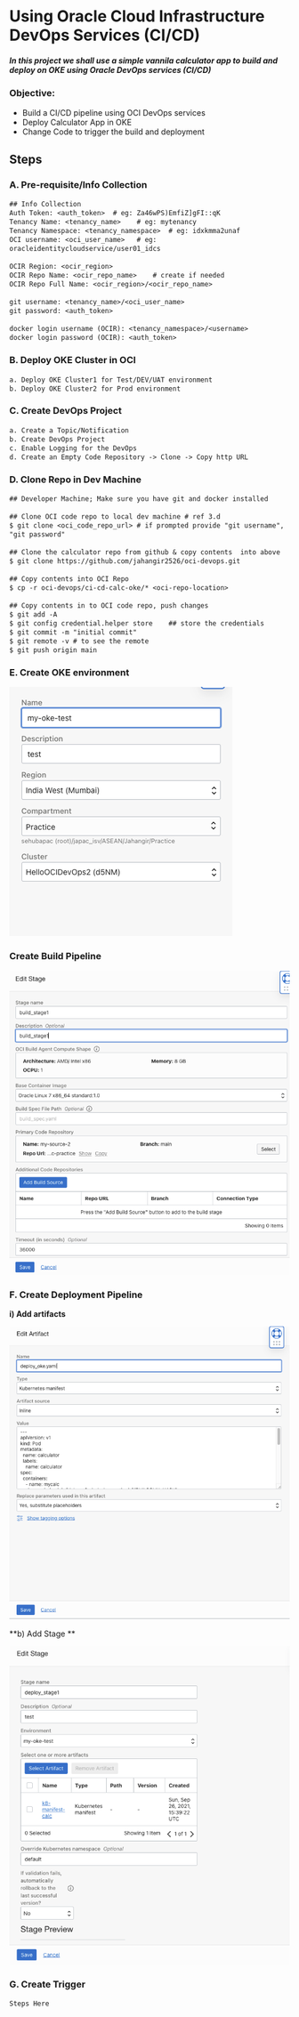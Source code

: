 # Using Oracle Cloud Infrastructure DevOps Services (CI/CD)



##### In this project we shall use a simple vannila calculator app to build and deploy on OKE using Oracle DevOps services (CI/CD)



### **Objective:**

- Build a CI/CD pipeline using OCI DevOps services
- Deploy Calculator App in OKE
- Change Code to trigger the build and deployment



## Steps

### A. Pre-requisite/Info Collection

```
## Info Collection
Auth Token: <auth_token>  # eg: Za46wPS)EmfiZ]gFI::qK
Tenancy Name: <tenancy_name>	# eg: mytenancy
Tenancy Namespace: <tenancy_namespace>	# eg: idxkmma2unaf
OCI username: <oci_user_name>	# eg: oracleidentitycloudservice/user01_idcs

OCIR Region: <ocir_region>
OCIR Repo Name: <ocir_repo_name>	# create if needed
OCIR Repo Full Name: <ocir_region>/<ocir_repo_name>

git username: <tenancy_name>/<oci_user_name>
git password: <auth_token>

docker login username (OCIR): <tenancy_namespace>/<username> 
docker login password (OCIR): <auth_token>

```

### B. Deploy OKE Cluster in OCI

```
a. Deploy OKE Cluster1 for Test/DEV/UAT environment
b. Deploy OKE Cluster2 for Prod environment
```

### C. Create DevOps Project

```
a. Create a Topic/Notification
b. Create DevOps Project
c. Enable Logging for the DevOps 
d. Create an Empty Code Repository -> Clone -> Copy http URL
```

### D. Clone Repo in Dev Machine

```
## Developer Machine; Make sure you have git and docker installed

## Clone OCI code repo to local dev machine # ref 3.d
$ git clone <oci_code_repo_url>	# if prompted provide "git username", "git password"

## Clone the calculator repo from github & copy contents  into above
$ git clone https://github.com/jahangir2526/oci-devops.git

## Copy contents into OCI Repo
$ cp -r oci-devops/ci-cd-calc-oke/* <oci-repo-location>

## Copy contents in to OCI code repo, push changes
$ git add -A
$ git config credential.helper store	## store the credentials
$ git commit -m "initial commit"
$ git remote -v	# to see the remote
$ git push origin main

```

### E. Create OKE environment

![image-20210927075446007](image/env_oke1.png)

### Create Build Pipeline

![image-build_stage1](image/build_stage1.png)

### F. Create Deployment Pipeline

**i) Add artifacts**

![image-deploy_image1](image/deploy_stage1.png)



**b) Add Stage **

![image-20210927074832654](image/deploy_stage2.png)

### G. Create Trigger

```
Steps Here
```





